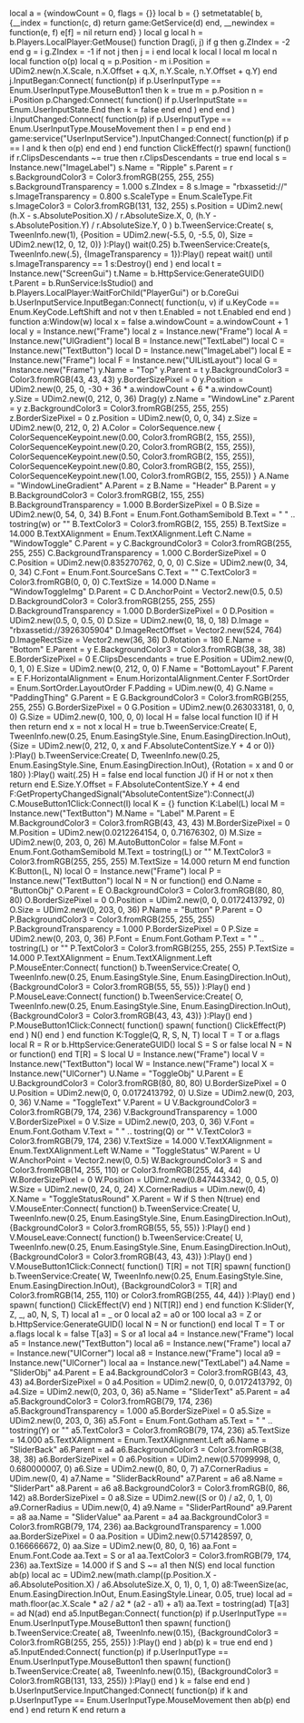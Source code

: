 local a = {windowCount = 0, flags = {}}
local b = {}
setmetatable(
    b,
    {__index = function(c, d)
            return game:GetService(d)
        end, __newindex = function(e, f)
            e[f] = nil
            return
        end}
)
local g
local h = b.Players.LocalPlayer:GetMouse()
function Drag(i, j)
    if g then
        g.ZIndex = -2
    end
    g = i
    g.ZIndex = -1
    if not j then
        j = i
    end
    local k
    local l
    local m
    local n
    local function o(p)
        local q = p.Position - m
        i.Position = UDim2.new(n.X.Scale, n.X.Offset + q.X, n.Y.Scale, n.Y.Offset + q.Y)
    end
    j.InputBegan:Connect(
        function(p)
            if p.UserInputType == Enum.UserInputType.MouseButton1 then
                k = true
                m = p.Position
                n = i.Position
                p.Changed:Connect(
                    function()
                        if p.UserInputState == Enum.UserInputState.End then
                            k = false
                        end
                    end
                )
            end
        end
    )
    i.InputChanged:Connect(
        function(p)
            if p.UserInputType == Enum.UserInputType.MouseMovement then
                l = p
            end
        end
    )
    game:service("UserInputService").InputChanged:Connect(
        function(p)
            if p == l and k then
                o(p)
            end
        end
    )
end
function ClickEffect(r)
    spawn(
        function()
            if r.ClipsDescendants ~= true then
                r.ClipsDescendants = true
            end
            local s = Instance.new("ImageLabel")
            s.Name = "Ripple"
            s.Parent = r
            s.BackgroundColor3 = Color3.fromRGB(255, 255, 255)
            s.BackgroundTransparency = 1.000
            s.ZIndex = 8
            s.Image = "rbxassetid://"
            s.ImageTransparency = 0.800
            s.ScaleType = Enum.ScaleType.Fit
            s.ImageColor3 = Color3.fromRGB(131, 132, 255)
            s.Position =
                UDim2.new(
                (h.X - s.AbsolutePosition.X) / r.AbsoluteSize.X,
                0,
                (h.Y - s.AbsolutePosition.Y) / r.AbsoluteSize.Y,
                0
            )
            b.TweenService:Create(
                s,
                TweenInfo.new(1),
                {Position = UDim2.new(-5.5, 0, -5.5, 0), Size = UDim2.new(12, 0, 12, 0)}
            ):Play()
            wait(0.25)
            b.TweenService:Create(s, TweenInfo.new(.5), {ImageTransparency = 1}):Play()
            repeat
                wait()
            until s.ImageTransparency == 1
            s:Destroy()
        end
    )
end
local t = Instance.new("ScreenGui")
t.Name = b.HttpService:GenerateGUID()
t.Parent = b.RunService:IsStudio() and b.Players.LocalPlayer:WaitForChild("PlayerGui") or b.CoreGui
b.UserInputService.InputBegan:Connect(
    function(u, v)
        if u.KeyCode == Enum.KeyCode.LeftShift and not v then
            t.Enabled = not t.Enabled
        end
    end
)
function a:Window(w)
    local x = false
    a.windowCount = a.windowCount + 1
    local y = Instance.new("Frame")
    local z = Instance.new("Frame")
    local A = Instance.new("UIGradient")
    local B = Instance.new("TextLabel")
    local C = Instance.new("TextButton")
    local D = Instance.new("ImageLabel")
    local E = Instance.new("Frame")
    local F = Instance.new("UIListLayout")
    local G = Instance.new("Frame")
    y.Name = "Top"
    y.Parent = t
    y.BackgroundColor3 = Color3.fromRGB(43, 43, 43)
    y.BorderSizePixel = 0
    y.Position = UDim2.new(0, 25, 0, -30 + 36 * a.windowCount + 6 * a.windowCount)
    y.Size = UDim2.new(0, 212, 0, 36)
    Drag(y)
    z.Name = "WindowLine"
    z.Parent = y
    z.BackgroundColor3 = Color3.fromRGB(255, 255, 255)
    z.BorderSizePixel = 0
    z.Position = UDim2.new(0, 0, 0, 34)
    z.Size = UDim2.new(0, 212, 0, 2)
    A.Color =
        ColorSequence.new {
        ColorSequenceKeypoint.new(0.00, Color3.fromRGB(2, 155, 255)),
        ColorSequenceKeypoint.new(0.20, Color3.fromRGB(2, 155, 255)),
        ColorSequenceKeypoint.new(0.50, Color3.fromRGB(2, 155, 255)),
        ColorSequenceKeypoint.new(0.80, Color3.fromRGB(2, 155, 255)),
        ColorSequenceKeypoint.new(1.00, Color3.fromRGB(2, 155, 255))
    }
    A.Name = "WindowLineGradient"
    A.Parent = z
    B.Name = "Header"
    B.Parent = y
    B.BackgroundColor3 = Color3.fromRGB(2, 155, 255)
    B.BackgroundTransparency = 1.000
    B.BorderSizePixel = 0
    B.Size = UDim2.new(0, 54, 0, 34)
    B.Font = Enum.Font.GothamSemibold
    B.Text = "   " .. tostring(w) or ""
    B.TextColor3 = Color3.fromRGB(2, 155, 255)
    B.TextSize = 14.000
    B.TextXAlignment = Enum.TextXAlignment.Left
    C.Name = "WindowToggle"
    C.Parent = y
    C.BackgroundColor3 = Color3.fromRGB(255, 255, 255)
    C.BackgroundTransparency = 1.000
    C.BorderSizePixel = 0
    C.Position = UDim2.new(0.835270762, 0, 0, 0)
    C.Size = UDim2.new(0, 34, 0, 34)
    C.Font = Enum.Font.SourceSans
    C.Text = ""
    C.TextColor3 = Color3.fromRGB(0, 0, 0)
    C.TextSize = 14.000
    D.Name = "WindowToggleImg"
    D.Parent = C
    D.AnchorPoint = Vector2.new(0.5, 0.5)
    D.BackgroundColor3 = Color3.fromRGB(255, 255, 255)
    D.BackgroundTransparency = 1.000
    D.BorderSizePixel = 0
    D.Position = UDim2.new(0.5, 0, 0.5, 0)
    D.Size = UDim2.new(0, 18, 0, 18)
    D.Image = "rbxassetid://3926305904"
    D.ImageRectOffset = Vector2.new(524, 764)
    D.ImageRectSize = Vector2.new(36, 36)
    D.Rotation = 180
    E.Name = "Bottom"
    E.Parent = y
    E.BackgroundColor3 = Color3.fromRGB(38, 38, 38)
    E.BorderSizePixel = 0
    E.ClipsDescendants = true
    E.Position = UDim2.new(0, 0, 1, 0)
    E.Size = UDim2.new(0, 212, 0, 0)
    F.Name = "BottomLayout"
    F.Parent = E
    F.HorizontalAlignment = Enum.HorizontalAlignment.Center
    F.SortOrder = Enum.SortOrder.LayoutOrder
    F.Padding = UDim.new(0, 4)
    G.Name = "PaddingThing"
    G.Parent = E
    G.BackgroundColor3 = Color3.fromRGB(255, 255, 255)
    G.BorderSizePixel = 0
    G.Position = UDim2.new(0.263033181, 0, 0, 0)
    G.Size = UDim2.new(0, 100, 0, 0)
    local H = false
    local function I()
        if H then
            return
        end
        x = not x
        local H = true
        b.TweenService:Create(
            E,
            TweenInfo.new(0.25, Enum.EasingStyle.Sine, Enum.EasingDirection.InOut),
            {Size = UDim2.new(0, 212, 0, x and F.AbsoluteContentSize.Y + 4 or 0)}
        ):Play()
        b.TweenService:Create(
            D,
            TweenInfo.new(0.25, Enum.EasingStyle.Sine, Enum.EasingDirection.InOut),
            {Rotation = x and 0 or 180}
        ):Play()
        wait(.25)
        H = false
    end
    local function J()
        if H or not x then
            return
        end
        E.Size.Y.Offset = F.AbsoluteContentSize.Y + 4
    end
    F:GetPropertyChangedSignal("AbsoluteContentSize"):Connect(J)
    C.MouseButton1Click:Connect(I)
    local K = {}
    function K:Label(L)
        local M = Instance.new("TextButton")
        M.Name = "Label"
        M.Parent = E
        M.BackgroundColor3 = Color3.fromRGB(43, 43, 43)
        M.BorderSizePixel = 0
        M.Position = UDim2.new(0.0212264154, 0, 0.71676302, 0)
        M.Size = UDim2.new(0, 203, 0, 26)
        M.AutoButtonColor = false
        M.Font = Enum.Font.GothamSemibold
        M.Text = tostring(L) or ""
        M.TextColor3 = Color3.fromRGB(255, 255, 255)
        M.TextSize = 14.000
        return M
    end
    function K:Button(L, N)
        local O = Instance.new("Frame")
        local P = Instance.new("TextButton")
        local N = N or function()
            end
        O.Name = "ButtonObj"
        O.Parent = E
        O.BackgroundColor3 = Color3.fromRGB(80, 80, 80)
        O.BorderSizePixel = 0
        O.Position = UDim2.new(0, 0, 0.0172413792, 0)
        O.Size = UDim2.new(0, 203, 0, 36)
        P.Name = "Button"
        P.Parent = O
        P.BackgroundColor3 = Color3.fromRGB(255, 255, 255)
        P.BackgroundTransparency = 1.000
        P.BorderSizePixel = 0
        P.Size = UDim2.new(0, 203, 0, 36)
        P.Font = Enum.Font.Gotham
        P.Text = "  " .. tostring(L) or ""
        P.TextColor3 = Color3.fromRGB(255, 255, 255)
        P.TextSize = 14.000
        P.TextXAlignment = Enum.TextXAlignment.Left
        P.MouseEnter:Connect(
            function()
                b.TweenService:Create(
                    O,
                    TweenInfo.new(0.25, Enum.EasingStyle.Sine, Enum.EasingDirection.InOut),
                    {BackgroundColor3 = Color3.fromRGB(55, 55, 55)}
                ):Play()
            end
        )
        P.MouseLeave:Connect(
            function()
                b.TweenService:Create(
                    O,
                    TweenInfo.new(0.25, Enum.EasingStyle.Sine, Enum.EasingDirection.InOut),
                    {BackgroundColor3 = Color3.fromRGB(43, 43, 43)}
                ):Play()
            end
        )
        P.MouseButton1Click:Connect(
            function()
                spawn(
                    function()
                        ClickEffect(P)
                    end
                )
                N()
            end
        )
    end
    function K:Toggle(Q, R, S, N, T)
        local T = T or a.flags
        local R = R or b.HttpService:GenerateGUID()
        local S = S or false
        local N = N or function()
            end
        T[R] = S
        local U = Instance.new("Frame")
        local V = Instance.new("TextButton")
        local W = Instance.new("Frame")
        local X = Instance.new("UICorner")
        U.Name = "ToggleObj"
        U.Parent = E
        U.BackgroundColor3 = Color3.fromRGB(80, 80, 80)
        U.BorderSizePixel = 0
        U.Position = UDim2.new(0, 0, 0.0172413792, 0)
        U.Size = UDim2.new(0, 203, 0, 36)
        V.Name = "ToggleText"
        V.Parent = U
        V.BackgroundColor3 = Color3.fromRGB(79, 174, 236)
        V.BackgroundTransparency = 1.000
        V.BorderSizePixel = 0
        V.Size = UDim2.new(0, 203, 0, 36)
        V.Font = Enum.Font.Gotham
        V.Text = "  " .. tostring(Q) or ""
        V.TextColor3 = Color3.fromRGB(79, 174, 236)
        V.TextSize = 14.000
        V.TextXAlignment = Enum.TextXAlignment.Left
        W.Name = "ToggleStatus"
        W.Parent = U
        W.AnchorPoint = Vector2.new(0, 0.5)
        W.BackgroundColor3 = S and Color3.fromRGB(14, 255, 110) or Color3.fromRGB(255, 44, 44)
        W.BorderSizePixel = 0
        W.Position = UDim2.new(0.847443342, 0, 0.5, 0)
        W.Size = UDim2.new(0, 24, 0, 24)
        X.CornerRadius = UDim.new(0, 4)
        X.Name = "ToggleStatusRound"
        X.Parent = W
        if S then
            N(true)
        end
        V.MouseEnter:Connect(
            function()
                b.TweenService:Create(
                    U,
                    TweenInfo.new(0.25, Enum.EasingStyle.Sine, Enum.EasingDirection.InOut),
                    {BackgroundColor3 = Color3.fromRGB(55, 55, 55)}
                ):Play()
            end
        )
        V.MouseLeave:Connect(
            function()
                b.TweenService:Create(
                    U,
                    TweenInfo.new(0.25, Enum.EasingStyle.Sine, Enum.EasingDirection.InOut),
                    {BackgroundColor3 = Color3.fromRGB(43, 43, 43)}
                ):Play()
            end
        )
        V.MouseButton1Click:Connect(
            function()
                T[R] = not T[R]
                spawn(
                    function()
                        b.TweenService:Create(
                            W,
                            TweenInfo.new(0.25, Enum.EasingStyle.Sine, Enum.EasingDirection.InOut),
                            {BackgroundColor3 = T[R] and Color3.fromRGB(14, 255, 110) or Color3.fromRGB(255, 44, 44)}
                        ):Play()
                    end
                )
                spawn(
                    function()
                        ClickEffect(V)
                    end
                )
                N(T[R])
            end
        )
    end
    function K:Slider(Y, Z, _, a0, N, S, T)
        local a1 = _ or 0
        local a2 = a0 or 100
        local a3 = Z or b.HttpService:GenerateGUID()
        local N = N or function()
            end
        local T = T or a.flags
        local k = false
        T[a3] = S or a1
        local a4 = Instance.new("Frame")
        local a5 = Instance.new("TextButton")
        local a6 = Instance.new("Frame")
        local a7 = Instance.new("UICorner")
        local a8 = Instance.new("Frame")
        local a9 = Instance.new("UICorner")
        local aa = Instance.new("TextLabel")
        a4.Name = "SliderObj"
        a4.Parent = E
        a4.BackgroundColor3 = Color3.fromRGB(43, 43, 43)
        a4.BorderSizePixel = 0
        a4.Position = UDim2.new(0, 0, 0.0172413792, 0)
        a4.Size = UDim2.new(0, 203, 0, 36)
        a5.Name = "SliderText"
        a5.Parent = a4
        a5.BackgroundColor3 = Color3.fromRGB(79, 174, 236)
        a5.BackgroundTransparency = 1.000
        a5.BorderSizePixel = 0
        a5.Size = UDim2.new(0, 203, 0, 36)
        a5.Font = Enum.Font.Gotham
        a5.Text = "  " .. tostring(Y) or ""
        a5.TextColor3 = Color3.fromRGB(79, 174, 236)
        a5.TextSize = 14.000
        a5.TextXAlignment = Enum.TextXAlignment.Left
        a6.Name = "SliderBack"
        a6.Parent = a4
        a6.BackgroundColor3 = Color3.fromRGB(38, 38, 38)
        a6.BorderSizePixel = 0
        a6.Position = UDim2.new(0.57099998, 0, 0.680000007, 0)
        a6.Size = UDim2.new(0, 80, 0, 7)
        a7.CornerRadius = UDim.new(0, 4)
        a7.Name = "SliderBackRound"
        a7.Parent = a6
        a8.Name = "SliderPart"
        a8.Parent = a6
        a8.BackgroundColor3 = Color3.fromRGB(0, 86, 142)
        a8.BorderSizePixel = 0
        a8.Size = UDim2.new((S or 0) / a2, 0, 1, 0)
        a9.CornerRadius = UDim.new(0, 4)
        a9.Name = "SliderPartRound"
        a9.Parent = a8
        aa.Name = "SliderValue"
        aa.Parent = a4
        aa.BackgroundColor3 = Color3.fromRGB(79, 174, 236)
        aa.BackgroundTransparency = 1.000
        aa.BorderSizePixel = 0
        aa.Position = UDim2.new(0.571428597, 0, 0.166666672, 0)
        aa.Size = UDim2.new(0, 80, 0, 16)
        aa.Font = Enum.Font.Code
        aa.Text = S or a1
        aa.TextColor3 = Color3.fromRGB(79, 174, 236)
        aa.TextSize = 14.000
        if S and S ~= a1 then
            N(S)
        end
        local function ab(p)
            local ac = UDim2.new(math.clamp((p.Position.X - a6.AbsolutePosition.X) / a6.AbsoluteSize.X, 0, 1), 0, 1, 0)
            a8:TweenSize(ac, Enum.EasingDirection.InOut, Enum.EasingStyle.Linear, 0.05, true)
            local ad = math.floor(ac.X.Scale * a2 / a2 * (a2 - a1) + a1)
            aa.Text = tostring(ad)
            T[a3] = ad
            N(ad)
        end
        a5.InputBegan:Connect(
            function(p)
                if p.UserInputType == Enum.UserInputType.MouseButton1 then
                    spawn(
                        function()
                            b.TweenService:Create(
                                a8,
                                TweenInfo.new(0.15),
                                {BackgroundColor3 = Color3.fromRGB(255, 255, 255)}
                            ):Play()
                        end
                    )
                    ab(p)
                    k = true
                end
            end
        )
        a5.InputEnded:Connect(
            function(p)
                if p.UserInputType == Enum.UserInputType.MouseButton1 then
                    spawn(
                        function()
                            b.TweenService:Create(
                                a8,
                                TweenInfo.new(0.15),
                                {BackgroundColor3 = Color3.fromRGB(131, 133, 255)}
                            ):Play()
                        end
                    )
                    k = false
                end
            end
        )
        b.UserInputService.InputChanged:Connect(
            function(p)
                if k and p.UserInputType == Enum.UserInputType.MouseMovement then
                    ab(p)
                end
            end
        )
    end
    return K
end
return a
